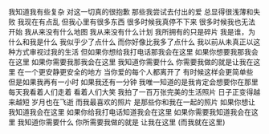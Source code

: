 我知道我有些复杂
对这一切真的很抱歉
那些我尝试去付出的爱
总显得很浅薄和失败
我现在有点乱
但我心里有很多东西
很多时候我真停不下来
很多时候我也无法开始
我从来没有什么地图
我从来没有什么计划
我所拥有的只是碎片
我是谁，为什么和我是什么
我似乎少了点什么
而你好像比我多了点什么
我以前从未真正以这种方式审视过我的生活
但如果你想给我打电话那我会在这里
如果你想要我那我会在这里
如果你需要我那我会在这里
我知道你需要什么
你需要我做的就是让我在这里
在一个更安静更安全的地方
当你爱的每个人都离开了
有时候这样会更简单些
但是如果我再有一小时
如果我还有一分钟
我唯一知道的是我肯定会想要你在那里
每天我看着人们走着
看着人们大笑
我拍了一百万张完美的生活照片
日子正变得越来越短
岁月也在飞逝
而我最喜欢的照片
是那些你和我在一起的照片
如果你想让我知道我会在这里
如果你给我打电话知道我会在这里
如果你需要我知道我会在这里
我知道你需要什么
你所需要我做的就是
让我在这里
(而我就在这里)